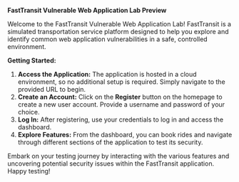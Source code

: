 **FastTransit Vulnerable Web Application Lab Preview**

Welcome to the FastTransit Vulnerable Web Application Lab! FastTransit is a simulated transportation service platform designed to help you explore and identify common web application vulnerabilities in a safe, controlled environment.

**Getting Started:**
1. **Access the Application:** The application is hosted in a cloud environment, so no additional setup is required. Simply navigate to the provided URL to begin.
2. **Create an Account:** Click on the **Register** button on the homepage to create a new user account. Provide a username and password of your choice.
3. **Log In:** After registering, use your credentials to log in and access the dashboard.
4. **Explore Features:** From the dashboard, you can book rides and navigate through different sections of the application to test its security.

Embark on your testing journey by interacting with the various features and uncovering potential security issues within the FastTransit application. Happy testing!